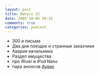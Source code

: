 ```yaml
---
layout: post
title: Выпуск 22
date: 2005-10-06 20:32
comments: true
categories: podcast
---
```


- 300 и письма
- Два дня поездок и странные заказчики
- Авария начальника
- Раздел имущества
- про iRiver и iPod Nano
- пара анонсов
[Аудио](https://podcast.umputun.com/media/ump_podcast22.mp3)
<audio src="https://podcast.umputun.com/media/ump_podcast22.mp3" preload="none">
